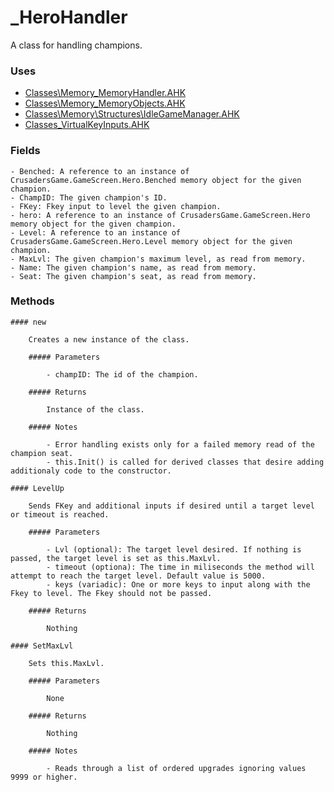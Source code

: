 # _HeroHandler

A class for handling champions.

### Uses

- [Classes\Memory\_MemoryHandler.AHK](Memory\_MemoryHandler.md)
- [Classes\Memory\_MemoryObjects.AHK](Memory\_MemoryObjects.md)
- [Classes\Memory\Structures\IdleGameManager.AHK](Memory\Structures\_IdleGameManager.md)
- [Classes\_VirtualKeyInputs.AHK](_VirtualKeyInputs.md)

### Fields

    - Benched: A reference to an instance of CrusadersGame.GameScreen.Hero.Benched memory object for the given champion.
    - ChampID: The given champion's ID.
    - FKey: Fkey input to level the given champion.
    - hero: A reference to an instance of CrusadersGame.GameScreen.Hero memory object for the given champion.
    - Level: A reference to an instance of CrusadersGame.GameScreen.Hero.Level memory object for the given champion.
    - MaxLvl: The given champion's maximum level, as read from memory.
    - Name: The given champion's name, as read from memory.
    - Seat: The given champion's seat, as read from memory.

### Methods

    #### new

        Creates a new instance of the class.

        ##### Parameters

            - champID: The id of the champion.

        ##### Returns

            Instance of the class.

        ##### Notes

            - Error handling exists only for a failed memory read of the champion seat.
            - this.Init() is called for derived classes that desire adding additionaly code to the constructor.

    #### LevelUp

        Sends FKey and additional inputs if desired until a target level or timeout is reached.

        ##### Parameters

            - Lvl (optional): The target level desired. If nothing is passed, the target level is set as this.MaxLvl.
            - timeout (optiona): The time in miliseconds the method will attempt to reach the target level. Default value is 5000.
            - keys (variadic): One or more keys to input along with the Fkey to level. The Fkey should not be passed.

        ##### Returns

            Nothing

    #### SetMaxLvl

        Sets this.MaxLvl.

        ##### Parameters

            None
        
        ##### Returns

            Nothing

        ##### Notes

            - Reads through a list of ordered upgrades ignoring values 9999 or higher.

            

